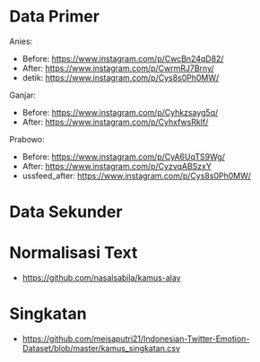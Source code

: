 # Data Primer
Anies:
* Before: https://www.instagram.com/p/CwcBn24qD82/
* After: https://www.instagram.com/p/CwrmRJ7Brny/
* detik: https://www.instagram.com/p/Cys8s0Ph0MW/

Ganjar:
* Before: https://www.instagram.com/p/Cyhkzsayg5q/
* After: https://www.instagram.com/p/CyhxfwsRkIf/

Prabowo:
* Before: https://www.instagram.com/p/CyA6UqTS9Wg/
* After: https://www.instagram.com/p/CyzvqABSzxY
* ussfeed_after: https://www.instagram.com/p/Cys8s0Ph0MW/


# Data Sekunder

# Normalisasi Text
* https://github.com/nasalsabila/kamus-alay
# Singkatan
* https://github.com/meisaputri21/Indonesian-Twitter-Emotion-Dataset/blob/master/kamus_singkatan.csv 